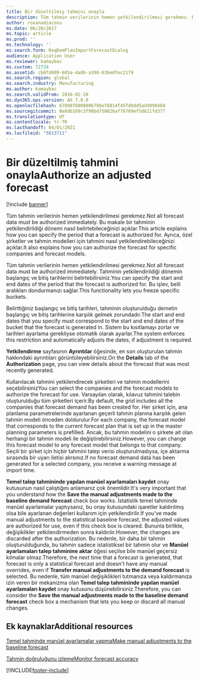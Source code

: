 ```yaml
---
title: Bir düzeltilmiş tahmini onayla
description: Tüm tahmin verilerinin hemen yetkilendirilmesi gerekmez. Bu makale bir tahminin yetkilendirildiği dönemi nasıl belirtebileceğinizi açıklar. Ayrıca, özel şirketler ve tahmin modelleri için tahmini nasıl yetkilendirebileceğinizi açıklar.
author: roxanadiaconu
ms.date: 06/20/2017
ms.topic: article
ms.prod: ''
ms.technology: ''
ms.search.form: ReqDemPlanImportForecastDialog
audience: Application User
ms.reviewer: kamaybac
ms.custom: 72734
ms.assetid: cb8fd809-605a-4a8b-a390-636edfec21f9
ms.search.region: global
ms.search.industry: Manufacturing
ms.author: kamaybac
ms.search.validFrom: 2016-02-28
ms.dyn365.ops.version: AX 7.0.0
ms.openlocfilehash: 67098f6008086788ef8814f45fd0dd5add990460
ms.sourcegitcommit: 0e8db169c3f90bd750826af76709ef5d621fd377
ms.translationtype: HT
ms.contentlocale: tr-TR
ms.lasthandoff: 04/01/2021
ms.locfileid: "5813711"
---
```

# <a name="authorize-an-adjusted-forecast"></a><span data-ttu-id="f51c4-105">Bir düzeltilmiş tahmini onayla</span><span class="sxs-lookup"><span data-stu-id="f51c4-105">Authorize an adjusted forecast</span></span>

[!include [banner](../includes/banner.md)]

<span data-ttu-id="f51c4-106">Tüm tahmin verilerinin hemen yetkilendirilmesi gerekmez.</span><span class="sxs-lookup"><span data-stu-id="f51c4-106">Not all forecast data must be authorized immediately.</span></span> <span data-ttu-id="f51c4-107">Bu makale bir tahminin yetkilendirildiği dönemi nasıl belirtebileceğinizi açıklar.</span><span class="sxs-lookup"><span data-stu-id="f51c4-107">This article explains how you can specify the period that a forecast is authorized for.</span></span> <span data-ttu-id="f51c4-108">Ayrıca, özel şirketler ve tahmin modelleri için tahmini nasıl yetkilendirebileceğinizi açıklar.</span><span class="sxs-lookup"><span data-stu-id="f51c4-108">It also explains how you can authorize the forecast for specific companies and forecast models.</span></span>

<span data-ttu-id="f51c4-109">Tüm tahmin verilerinin hemen yetkilendirilmesi gerekmez.</span><span class="sxs-lookup"><span data-stu-id="f51c4-109">Not all forecast data must be authorized immediately.</span></span> <span data-ttu-id="f51c4-110">Tahminin yetkilendirildiği dönemin başlangıç ve bitiş tarihlerini belirtebilirsiniz.</span><span class="sxs-lookup"><span data-stu-id="f51c4-110">You can specify the start and end dates of the period that the forecast is authorized for.</span></span> <span data-ttu-id="f51c4-111">Bu işlev, belli aralıkları dondurmanızı sağlar.</span><span class="sxs-lookup"><span data-stu-id="f51c4-111">This functionality lets you freeze specific buckets.</span></span> 

<span data-ttu-id="f51c4-112">Belirttiğiniz başlangıç ve bitiş tarihleri, tahminin oluşturulduğu demetin başlangıç ve bitiş tarihlerine karşılık gelmek zorundadır.</span><span class="sxs-lookup"><span data-stu-id="f51c4-112">The start and end dates that you specify must correspond to the start and end dates of the bucket that the forecast is generated in.</span></span> <span data-ttu-id="f51c4-113">Sistem bu kısıtlamayı zorlar ve tarihleri ayarlama gerekliyse otomatik olarak ayarlar.</span><span class="sxs-lookup"><span data-stu-id="f51c4-113">The system enforces this restriction and automatically adjusts the dates, if adjustment is required.</span></span> 

<span data-ttu-id="f51c4-114">**Yetkilendirme** sayfasının **Ayrıntılar** öğesinde, en son oluşturulan tahmin hakkındaki ayrıntıları görüntüleyebilirsiniz.</span><span class="sxs-lookup"><span data-stu-id="f51c4-114">On the **Details** tab of the **Authorization** page, you can view details about the forecast that was most recently generated.</span></span> 

<span data-ttu-id="f51c4-115">Kullanılacak tahmini yetkilendirecek şirketleri ve tahmin modellerini seçebilirsiniz</span><span class="sxs-lookup"><span data-stu-id="f51c4-115">You can select the companies and the forecast models to authorize the forecast for use.</span></span> <span data-ttu-id="f51c4-116">Varsayılan olarak, kılavuz tahmini talebin oluşturulduğu tüm şirketleri içerir.</span><span class="sxs-lookup"><span data-stu-id="f51c4-116">By default, the grid includes all the companies that forecast demand has been created for.</span></span> <span data-ttu-id="f51c4-117">Her şirket için, ana planlama parametrelerinde ayarlanan geçerli tahmin planına karşılık gelen tahmin modeli önceden doldurulur.</span><span class="sxs-lookup"><span data-stu-id="f51c4-117">For each company, the forecast model that corresponds to the current forecast plan that is set up in the master planning parameters is prefilled.</span></span> <span data-ttu-id="f51c4-118">Ancak, bu tahmin modelini o şirkete ait olan herhangi bir tahmin modeli ile değiştirebilirsiniz.</span><span class="sxs-lookup"><span data-stu-id="f51c4-118">However, you can change this forecast model to any forecast model that belongs to that company.</span></span> <span data-ttu-id="f51c4-119">Seçili bir şirket için hiçbir tahmini talep verisi oluşturulmadıysa, içe aktarma sırasında bir uyarı iletisi alırsınız.</span><span class="sxs-lookup"><span data-stu-id="f51c4-119">If no forecast demand data has been generated for a selected company, you receive a warning message at import time.</span></span> 

<span data-ttu-id="f51c4-120">**Temel talep tahmininde yapılan manüel ayarlamaları kaydet** onay kutusunun nasıl çalıştığını anlamanız çok önemlidir.</span><span class="sxs-lookup"><span data-stu-id="f51c4-120">It's very important that you understand how the **Save the manual adjustments made to the baseline demand forecast** check box works.</span></span> <span data-ttu-id="f51c4-121">İstatistik temel tahminde manüel ayarlamalar yaptıysanız, bu onay kutusundaki işaretler kaldırılmış olsa bile ayarlanan değerleri kullanım için yetkilendirilir.</span><span class="sxs-lookup"><span data-stu-id="f51c4-121">If you've made manual adjustments to the statistical baseline forecast, the adjusted values are authorized for use, even if this check box is cleared.</span></span> <span data-ttu-id="f51c4-122">Bununla birlikte, değişiklikler yetkilendirmeden sonra kaldırılır.</span><span class="sxs-lookup"><span data-stu-id="f51c4-122">However, the changes are discarded after the authorization.</span></span> <span data-ttu-id="f51c4-123">Bu nedenle, bir daha bir tahmin oluşturulduğunda, bu tahmin sadece istatistiksel bir tahmin olur ve **Manüel ayarlamaları talep tahminine aktar** öğesi seçilse bile manüel geçersiz kılmalar olmaz.</span><span class="sxs-lookup"><span data-stu-id="f51c4-123">Therefore, the next time that a forecast is generated, that forecast is only a statistical forecast and doesn't have any manual overrides, even if **Transfer manual adjustments to the demand forecast** is selected.</span></span> <span data-ttu-id="f51c4-124">Bu nedenle, tüm manüel değişiklikleri tutmanıza veya kaldırmanıza izin veren bir mekanizma olan **Temel talep tahmininde yapılan manüel ayarlamaları kaydet** onay kutusunu düşünebilirsiniz.</span><span class="sxs-lookup"><span data-stu-id="f51c4-124">Therefore, you can consider the **Save the manual adjustments made to the baseline demand forecast** check box a mechanism that lets you keep or discard all manual changes.</span></span>

<a name="additional-resources"></a><span data-ttu-id="f51c4-125">Ek kaynaklar</span><span class="sxs-lookup"><span data-stu-id="f51c4-125">Additional resources</span></span>
--------

[<span data-ttu-id="f51c4-126">Temel tahminde manüel ayarlamalar yapma</span><span class="sxs-lookup"><span data-stu-id="f51c4-126">Make manual adjustments to the baseline forecast</span></span>](manual-adjustments-baseline-forecast.md)

[<span data-ttu-id="f51c4-127">Tahmin doğruluğunu izleme</span><span class="sxs-lookup"><span data-stu-id="f51c4-127">Monitor forecast accuracy</span></span>](monitor-forecast-accuracy.md)





[!INCLUDE[footer-include](../../includes/footer-banner.md)]